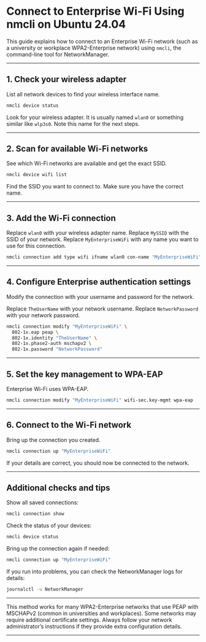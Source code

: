 # Connect to Enterprise Wi-Fi Using nmcli on Ubuntu 24.04

This guide explains how to connect to an Enterprise Wi-Fi network (such as a university or workplace WPA2-Enterprise network) using `nmcli`, the command-line tool for NetworkManager.

---

## 1. Check your wireless adapter

List all network devices to find your wireless interface name.

```bash
nmcli device status
```

Look for your wireless adapter. It is usually named `wlan0` or something similar like `wlp3s0`. Note this name for the next steps.

---

## 2. Scan for available Wi-Fi networks

See which Wi-Fi networks are available and get the exact SSID.

```bash
nmcli device wifi list
```

Find the SSID you want to connect to. Make sure you have the correct name.

---

## 3. Add the Wi-Fi connection

Replace `wlan0` with your wireless adapter name.
Replace `MySSID` with the SSID of your network.
Replace `MyEnterpriseWiFi` with any name you want to use for this connection.

```bash
nmcli connection add type wifi ifname wlan0 con-name "MyEnterpriseWiFi" ssid "MySSID"
```

---

## 4. Configure Enterprise authentication settings

Modify the connection with your username and password for the network.

Replace `TheUserName` with your network username.
Replace `NetworkPassword` with your network password.

```bash
nmcli connection modify "MyEnterpriseWiFi" \
  802-1x.eap peap \
  802-1x.identity "TheUserName" \
  802-1x.phase2-auth mschapv2 \
  802-1x.password "NetworkPassword"
```

---

## 5. Set the key management to WPA-EAP

Enterprise Wi-Fi uses WPA-EAP.

```bash
nmcli connection modify "MyEnterpriseWiFi" wifi-sec.key-mgmt wpa-eap
```

---

## 6. Connect to the Wi-Fi network

Bring up the connection you created.

```bash
nmcli connection up "MyEnterpriseWiFi"
```

If your details are correct, you should now be connected to the network.

---

## Additional checks and tips

Show all saved connections:

```bash
nmcli connection show
```

Check the status of your devices:

```bash
nmcli device status
```

Bring up the connection again if needed:

```bash
nmcli connection up "MyEnterpriseWiFi"
```

If you run into problems, you can check the NetworkManager logs for details:

```bash
journalctl -u NetworkManager
```

---

This method works for many WPA2-Enterprise networks that use PEAP with MSCHAPv2 (common in universities and workplaces). Some networks may require additional certificate settings. Always follow your network administrator’s instructions if they provide extra configuration details.

---
